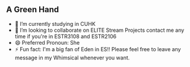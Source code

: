## A Green Hand
- 🔭 I’m currently studying in CUHK
- 👯 I’m looking to collaborate on ELITE Stream Projects
      contact me any time if you're in ESTR3108 and ESTR2106
- 😄 Preferred Pronoun: She
- ⚡ Fun fact: I'm a big fan of Eden in ES!! Please feel free to leave any message in my Whimsical whenever you want.
<!--
**seeml-mo/seeml-mo** is a ✨ _special_ ✨ repository because its `README.md` (this file) appears on your GitHub profile.

Here are some ideas to get you started:

- 🔭 I’m currently working on ...
- 🌱 I’m currently learning ...
- 👯 I’m looking to collaborate on ...
- 🤔 I’m looking for help with ...
- 💬 Ask me about ...
- 📫 How to reach me: ...
- 😄 Pronouns: ...
- ⚡ Fun fact: ...
-->
